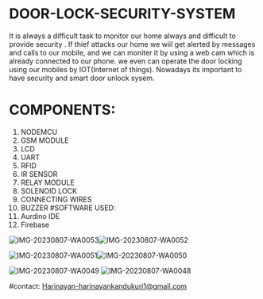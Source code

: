 # DOOR-LOCK-SECURITY-SYSTEM
It is always a difficult task to monitor our home always and difficult to provide security .
If thief attacks our home we wiil get alerted by messages and calls to our mobile,
and we can moniter it by using a web cam which is already connected to our phone. 
we even can operate the door locking using our mobiles by IOT(Internet of things).
Nowadays its important to have security and smart door unlock sysem.
# COMPONENTS:
1. NODEMCU
2. GSM MODULE
3. LCD
4. UART
5. RFID
6. IR SENSOR
7. RELAY MODULE
8. SOLENOID LOCK
9. CONNECTING WIRES
10. BUZZER
#SOFTWARE USED:
1. Aurdino IDE
2. Firebase



![IMG-20230807-WA0053](https://github.com/Harinayan29/DOOR-LOCK-SECURITY-SYSTEM/assets/136988917/04190f51-ee84-419a-80a4-da017231e6c2)![IMG-20230807-WA0052](https://github.com/Harinayan29/DOOR-LOCK-SECURITY-SYSTEM/assets/136988917/3a7f17a5-86ad-4ccb-a192-a4e14347edae)

![IMG-20230807-WA0051](https://github.com/Harinayan29/DOOR-LOCK-SECURITY-SYSTEM/assets/136988917/6742342f-00dd-4b5f-a6f6-fba80f720c4a)![IMG-20230807-WA0050](https://github.com/Harinayan29/DOOR-LOCK-SECURITY-SYSTEM/assets/136988917/84e19116-c667-4256-a86b-57c82e6c1872)

![IMG-20230807-WA0049](https://github.com/Harinayan29/DOOR-LOCK-SECURITY-SYSTEM/assets/136988917/630d26be-7911-4876-9a96-4f7553e05856)
![IMG-20230807-WA0048](https://github.com/Harinayan29/DOOR-LOCK-SECURITY-SYSTEM/assets/136988917/dae502b5-4cf8-4659-ad1c-0e318d2095b2)

#contact:
Harinayan-harinayankandukuri1@gmail.com
